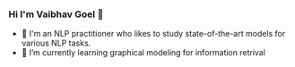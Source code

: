 ### Hi I'm Vaibhav Goel 👋
- **🔭** I'm an NLP practitioner who likes to study state-of-the-art models for various NLP tasks.
- **🌱** I’m currently learning graphical modeling for information retrival

<!--
**sarcasticvibes/sarcasticvibes** is a ✨ _special_ ✨ repository because its `README.md` (this file) appears on your GitHub profile.

Here are some ideas to get you started:

- 🔭 I’m currently working on ...
- 🌱 I’m currently learning ...
- 👯 I’m looking to collaborate on ...
- 🤔 I’m looking for help with ...
- 💬 Ask me about ...
- 📫 How to reach me: ...
- 😄 Pronouns: ...
- ⚡ Fun fact: ...
-->
